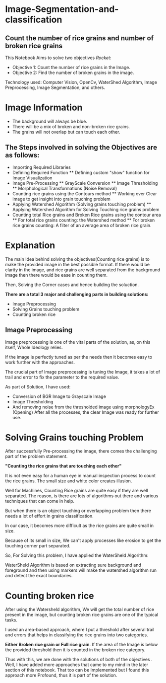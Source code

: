 # Image-Segmentation-and-classification
## Count the number of rice grains and number of broken rice grains


This Notebook Aims to solve two objectives *Rocket*:

* Objective 1: Count the number of rice grains in the Image.
* Objective 2: Find the number of broken grains in the image.

Technology used: Computer Vision, OpenCv, WaterShed Algorithm, Image Preprocessing, Image Segmentation, and others.



# Image Information
* The background will always be blue.
* There will be a mix of broken and non-broken rice grains.
* The grains will not overlap but can touch each other.

## The Steps involved in solving the Objectives are as follows:

* Importing Required Libraries
* Defining Required Function
** Defining custom "show" function for Image Visualization
* Image Pre-Processing
** GrayScale Conversion
** Image Thresholding
** Morphological Transformations (Noise Removal)
* Counting rice grains using the Contours method
** Working over Clear image to get insight into grain touching problem
* Applying Watershed Algorithm (Solving grains touching problem)
** Applying Watershed Algorithm for Solving Touching rice grains problem
* Counting total Rice grains and Broken Rice grains using the contour area
** For total rice grains counting: the Watershed method
** For broken rice grains counting: A filter of an average area of broken rice grain.


# Explanation
The main Idea behind solving the objectives(Counting rice grains) is to make the provided image in the best possible format.
If there would be clarity in the image, and rice grains are well separated from the background image then there would be ease in counting them.

Then, Solving the Corner cases and hence building the soluction.

**There are a total 3 major and challenging parts in building solutions:**

* Image Preprocessing
* Solving Grains touching problem
* Counting broken rice

## Image Preprocessing
Image preprocessing is one of the vital parts of the solution, as, on this itself, Whole Ideology relies.

If the image is perfectly tuned as per the needs then it becomes easy to work further with the approaches.

The crucial part of Image preprocessing is tuning the Image, it takes a lot of trail and error to fix the parameter to the required value.

As part of Solution, I have used:

* Conversion of BGR Image to Grayscale Image
* Image Thresholding
* And removing noise from the thresholded image using morphologyEx (Opening)
After all the processes, the clear Image was ready for further use.

# Solving Grains touching Problem
After successfully Pre-processing the image, there comes the challenging part of the problem statement.

**"Counting the rice grains that are touching each other"**

It is not even easy for a human eye in manual inspection process to count the rice grains. The small size and white color creates illusion.

Well for Machines,
Counting Rice grains are quite easy if they are well separated. The reason, is there are lots of algorithms out there and various techniques that can come in help.

But when there is an object touching or overlapping problem then there needs a lot of effort in grains classification.

In our case, it becomes more difficult as the rice grains are quite small in size.

Because of its small in size, We can't apply processes like erosion to get the touching corner part separated.

So, For Solving this problem, I have applied the WaterSheld Algorithm:

WaterSheld Algorithm is based on extracting sure background and foreground and then using markers will make the watershed algorithm run and detect the exact boundaries.


# Counting broken rice
After using the Watersheld algorithm, We will get the total number of rice present in the image, but counting broken rice grains are one of the typical tasks.

I used an area-based approach, where I put a threshold after several trail and errors that helps in classifying the rice grains into two categories.

**Either Broken rice grain or Full rice grain**.
If the area of the Image is below the provided threshold then it is counted in the broken rice category.

Thus with this, we are done with the solutions of both of the objectives .
Well,
I have added more approaches that came to my mind in the later section of this notebook. That too can be Implemented but I found this approach more Profound, thus it is part of the solution.
